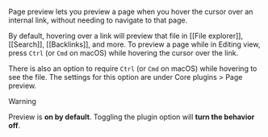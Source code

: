 Page preview lets you preview a page when you hover the cursor over an internal link, without needing to navigate to that page.

By default, hovering over a link will preview that file in [[File explorer]], [[Search]], [[Backlinks]], and more. To preview a page while in Editing view, press `Ctrl` (or `Cmd` on macOS) while hovering the cursor over the link.

There is also an option to require `Ctrl` (or `Cmd` on macOS) while hovering to see the file. The settings for this option are under Core plugins > Page preview.

> [!warning]
> Preview is **on by default**. Toggling the plugin option will **turn the behavior off**.
